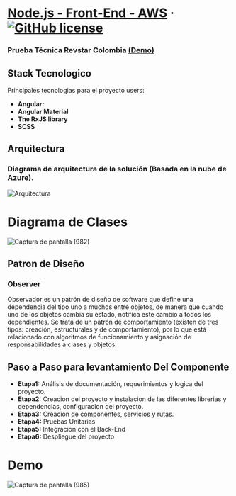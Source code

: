 # [Node.js - Front-End - AWS](https://demo-two-psi.vercel.app/dashboard) &middot;  [![GitHub license](https://img.shields.io/badge/license-MIT-blue.svg)](https://github.com/facebook/react/blob/main/LICENSE) 
### Prueba Técnica Revstar Colombia [(Demo)](https://demo-two-psi.vercel.app/dashboard)

## Stack Tecnologico

Principales tecnologias para el proyecto users:

* **Angular:** 
* **Angular Material** 
* **The RxJS library**
* **SCSS** 

## Arquitectura

### Diagrama de arquitectura de la solución (Basada en la nube de Azure). 

![Arquitectura](https://user-images.githubusercontent.com/42001590/206023489-32c65f64-d02a-48fe-b0ad-76502b3d6b56.png)

# Diagrama de Clases

![Captura de pantalla (982)](https://user-images.githubusercontent.com/42001590/216451131-1b189b36-0d8b-45be-9a96-47c4431a86ee.png)

## Patron de Diseño

### Observer 

Observador es un patrón de diseño de software que define una dependencia del tipo uno a muchos entre objetos, de manera que cuando uno de los objetos cambia su estado, notifica este cambio a todos los dependientes. Se trata de un patrón de comportamiento (existen de tres tipos: creación, estructurales y de comportamiento), por lo que está relacionado con algoritmos de funcionamiento y asignación de responsabilidades a clases y objetos. 

## Paso a Paso para levantamiento Del Componente

* **Etapa1:** Análisis de documentación, requerimientos y logica del proyecto.
* **Etapa2:** Creacion del proyecto y instalacion de las diferentes librerias y dependencias, configuracion del proyecto.
* **Etapa3:** Creacion de componentes, servicios y rutas.
* **Etapa4:** Pruebas Unitarias
* **Etapa5:** Integracion con el Back-End
* **Etapa6:** Despliegue del proyecto

# Demo

![Captura de pantalla (985)](https://user-images.githubusercontent.com/42001590/216730710-6efac03e-4afc-42cf-bf38-479752e27276.png)

